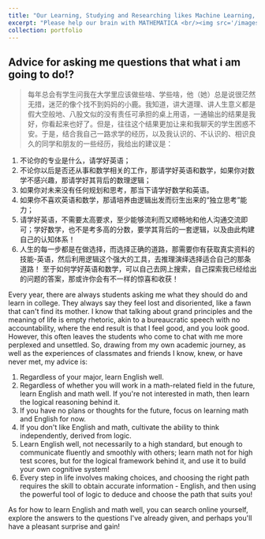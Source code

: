```yaml
---
title: "Our Learning, Studying and Researching likes Machine Learning, Studying and Researching from Humanbeing"
excerpt: "Please help our brain with MATHEMATICA <br/><img src='/images/goals.PNG'>"
collection: portfolio                      
---
```


## Advice for asking me questions that what i am going to do!?
> 每年总会有学生问我在大学里应该做些啥、学些啥，他（她）总是说很茫然无措，迷茫的像个找不到妈妈的小鹿。我知道，讲大道理、讲人生意义都是假大空般地、八股文似的没有责任可承担的桌上用语，一通输出的结果是我好，你看起来也好了。但是，往往这个结果更加让来和我聊天的学生困惑不安。于是，结合我自己一路求学的经历，以及我认识的、不认识的、相识良久的同学和朋友的一些经历，我给出的建议是：
1. 不论你的专业是什么，请学好英语；
2. 不论你以后是否还从事和数学相关的工作，那请学好英语和数学，如果你对数学不感兴趣，那请学好其背后的数理逻辑；
3. 如果你对未来没有任何规划和思考，那当下请学好数学和英语。
4. 如果你不喜欢英语和数学，那请培养由逻辑出发而衍生出来的“独立思考”能力；
5. 请学好英语，不需要太高要求，至少能够流利而又顺畅地和他人沟通交流即可；学好数学，也不是考多高的分数，要学其背后的一套逻辑，以及由此构建自己的认知体系！
6. 人生的每一步都是在做选择，而选择正确的道路，那需要你有获取真实资料的技能-英语，然后利用逻辑这个强大的工具，去推理演绎选择适合自己的那条道路！
至于如何学好英语和数学，可以自己去网上搜索，自己探索我已经给出的问题的答案，那或许你会有不一样的惊喜和收获！

Every year, there are always students asking me what they should do and learn in college. They always say they feel lost and disoriented, like a fawn that can't find its mother. I know that talking about grand principles and the meaning of life is empty rhetoric, akin to a bureaucratic speech with no accountability, where the end result is that I feel good, and you look good. However, this often leaves the students who come to chat with me more perplexed and unsettled. So, drawing from my own academic journey, as well as the experiences of classmates and friends I know, knew, or have never met, my advice is:

1. Regardless of your major, learn English well.
2. Regardless of whether you will work in a math-related field in the future, learn English and math well. If you're not interested in math, then learn the logical reasoning behind it.
3. If you have no plans or thoughts for the future, focus on learning math and English for now.
4. If you don't like English and math, cultivate the ability to think independently, derived from logic.
5. Learn English well, not necessarily to a high standard, but enough to communicate fluently and smoothly with others; learn math not for high test scores, but for the logical framework behind it, and use it to build your own cognitive system!
6. Every step in life involves making choices, and choosing the right path requires the skill to obtain accurate information - English, and then using the powerful tool of logic to deduce and choose the path that suits you!

As for how to learn English and math well, you can search online yourself, explore the answers to the questions I've already given, and perhaps you'll have a pleasant surprise and gain!


















